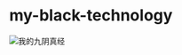 # my-black-technology
![我的九阴真经](https://user-images.githubusercontent.com/32761124/182786100-7e5798e5-17d1-4740-8f94-4c23c2ce5347.png)
